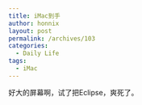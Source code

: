```yaml
---
title: iMac到手
author: honnix
layout: post
permalink: /archives/103
categories:
  - Daily Life
tags:
  - iMac
---
```

好大的屏幕啊，试了把Eclipse，爽死了。